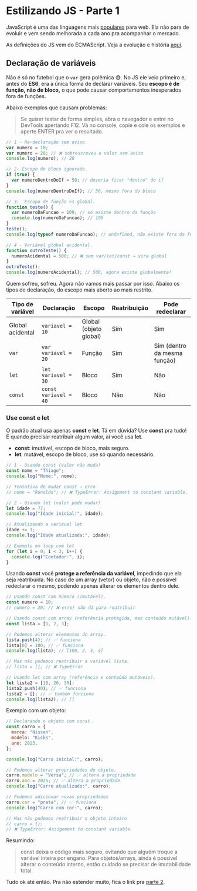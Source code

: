 # Estilizando JS - Parte 1

JavaScript é uma das linguagens mais [populares](https://survey.stackoverflow.co/2025/technology/)
para web. Ela não para de evoluir e vem sendo melhorada a cada ano pra acompanhar o mercado.

As definições do JS vem do ECMAScript. Veja a evolução e história
[aqui](https://webreference.com/javascript/basics/versions/).

## Declaração de variáveis

Não é só no futebol que o `var` gera polêmica 😅. No JS ele veio primeiro e, antes do **ES6**, era a
única forma de declarar variáveis. Seu **escopo é de função, não de bloco,** o que pode causar
comportamentos inesperados fora de funções.

Abaixo exemplos que causam problemas:

> Se quiser testar de forma simples, abra o navegador e entre no DevTools apertando F12. Vá no
> console, copie e cole os exemplos e aperte ENTER pra ver o resultado.

```js
// 1 - Re-declaração sem aviso.
var numero = 10;
var numero = 20; // ❌ sobrescreveu o valor sem aviso
console.log(numero); // 20

// 2- Escopo de bloco ignorado.
if (true) {
  var numeroDentroDoIf = 50; // deveria ficar "dentro" do if
}
console.log(numeroDentroDoIf); // 50, mesmo fora do bloco

// 3-  Escopo de função vs global.
function teste() {
  var numeroDaFuncao = 100; // só existe dentro da função
  console.log(numeroDaFuncao); // 100
}
teste();
console.log(typeof numeroDaFuncao); // undefined, não existe fora da função

// 4 - Variável global acidental.
function outroTeste() {
  numeroAcidental = 500; // ❌ sem var/let/const → vira global
}
outroTeste();
console.log(numeroAcidental); // 500, agora existe globalmente!
```

Quem sofreu, sofreu. Agora não vamos mais passar por isso. Abaixo os tipos de declaração, do escopo
mais aberto ao mais restrito.

| Tipo de variável | Declaração            | Escopo                 | Reatribuição | Pode redeclarar              |
| ---------------- | --------------------- | ---------------------- | ------------ | ---------------------------- |
| Global acidental | `variavel = 10`       | Global (objeto global) | Sim          | Sim                          |
| `var`            | `var variavel = 20`   | Função                 | Sim          | Sim (dentro da mesma função) |
| `let`            | `let variavel = 30`   | Bloco                  | Sim          | Não                          |
| `const`          | `const variavel = 40` | Bloco                  | Não          | Não                          |

### Use const e let

O padrão atual usa apenas **const** e **let**. Tá em dúvida? Use **const** pra tudo! E quando
precisar reatribuir algum valor, ai você usa **let**.

- **const**: imutável, escopo de bloco, mais seguro.
- **let**: mutável, escopo de bloco, use só quando necessário.

```js
// 1 - Usando const (valor não muda)
const nome = "Thiago";
console.log("Nome:", nome);

// Tentativa de mudar const → erro
// nome = "Ronaldo"; // ❌ TypeError: Assignment to constant variable.

// 2 - Usando let (valor pode mudar)
let idade = 77;
console.log("Idade inicial:", idade);

// Atualizando a variável let
idade += 1;
console.log("Idade atualizada:", idade);

// Exemplo em loop com let
for (let i = 0; i < 3; i++) {
  console.log("Contador:", i);
}
```

Usando **const** você **protege a referência da variável**, impedindo que ela seja reatribuída. No
caso de um array (vetor) ou objeto, não é possível redeclarar o mesmo, podendo apenas alterar os
elementos dentro dele.

```js
// Usando const com número (imutável).
const numero = 10;
// numero = 20; // ❌ erro! não dá para reatribuir

// Usando const com array (referência protegida, mas conteúdo mutável).
const lista = [1, 2, 3];

// Podemos alterar elementos do array.
lista.push(4); // ✅ funciona
lista[0] = 100; // ✅ funciona
console.log(lista); // [100, 2, 3, 4]

// Mas não podemos reatribuir a variável lista.
// lista = []; // ❌ TypeError

// Usando let com array (referência e conteúdo mutáveis).
let lista2 = [10, 20, 30];
lista2.push(40); // ✅ funciona
lista2 = []; // ✅ também funciona
console.log(lista2); // []
```

Exemplo com um objeto:

```js
// Declarando o objeto com const.
const carro = {
  marca: "Nissan",
  modelo: "Kicks",
  ano: 2023,
};

console.log("Carro inicial:", carro);

// Podemos alterar propriedades do objeto.
carro.modelo = "Versa"; // ✅ altera a propriedade
carro.ano = 2025; // ✅ altera a propriedade
console.log("Carro atualizado:", carro);

// Podemos adicionar novas propriedades
carro.cor = "prata"; // ✅ funciona
console.log("Carro com cor:", carro);

// Mas não podemos reatribuir o objeto inteiro
// carro = {};
// ❌ TypeError: Assignment to constant variable.
```

Resumindo:

> const deixa o código mais seguro, evitando que alguém troque a variável inteira por engano. Para
> objetos/arrays, ainda é possível alterar o conteúdo interno, então cuidado se precisar de
> imutabilidade total.

Tudo ok até então. Pra não estender muito, fica o link pra [parte 2](estilizando-js-parte-2.md).
